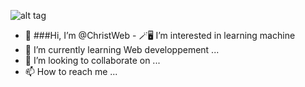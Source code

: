 ![alt tag](https://godigitallaagencia.com/wp-content/uploads/2020/06/web-developer.gif)
- 👋 ###Hi, I’m @ChristWeb - 🪄🖥️ I’m interested in learning machine
- 🌱 I’m currently learning Web developpement ...
- 💞️ I’m looking to collaborate on ...
- 📫 How to reach me ...

